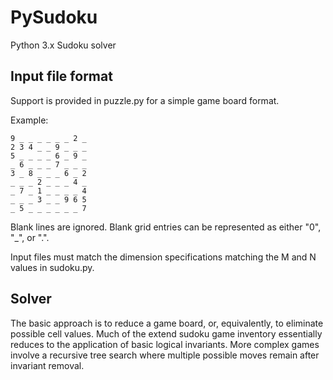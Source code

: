 PySudoku
========

Python 3.x Sudoku solver

Input file format
-----------------

Support is provided in puzzle.py for a simple game board format.

Example:
```
9 _ _ _ _ _ _ 2 _
2 3 4 _ _ 9 _ _ _
5 _ _ _ _ 6 _ 9 _
_ 6 _ _ _ 7 _ _ _
3 _ 8 _ _ _ 6 _ 2
_ _ _ 2 _ _ _ 4 _
_ 7 _ 1 _ _ _ _ 4
_ _ _ 3 _ _ 9 6 5
_ 5 _ _ _ _ _ _ 7
```

Blank lines are ignored. Blank grid entries can be represented as either 
"0", "_", or ".".

Input files must match the dimension specifications matching the M and N
values in sudoku.py.

Solver
------

The basic approach is to reduce a game board, or, equivalently, to eliminate
possible cell values. Much of the extend sudoku game inventory essentially
reduces to the application of basic logical invariants. More complex games
involve a recursive tree search where multiple possible moves remain after
invariant removal.